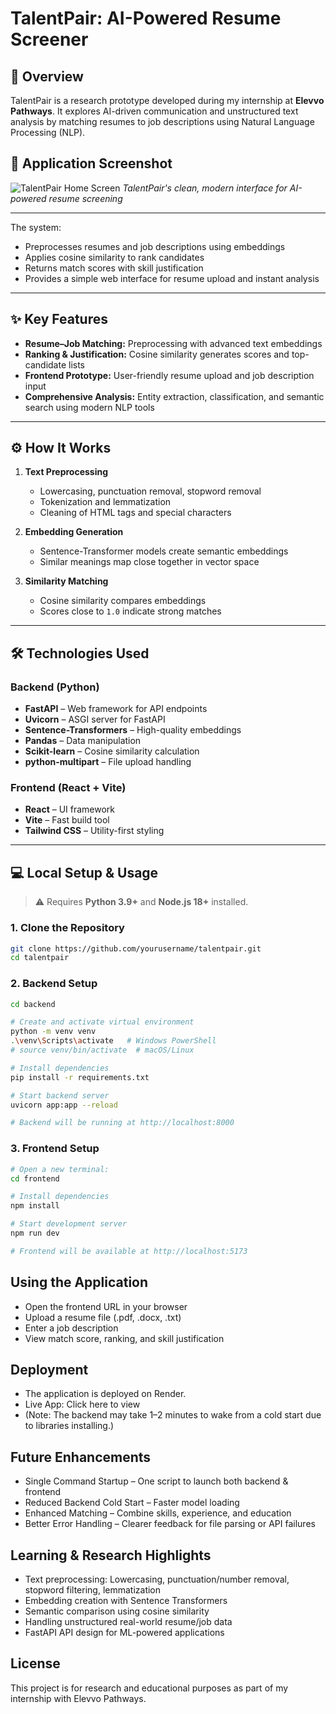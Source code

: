 # TalentPair: AI-Powered Resume Screener

## 📌 Overview
TalentPair is a research prototype developed during my internship at **Elevvo Pathways**. It explores AI-driven communication and unstructured text analysis by matching resumes to job descriptions using Natural Language Processing (NLP).

## 📸 Application Screenshot

![TalentPair Home Screen](./images/TalentPair-home.png)
*TalentPair's clean, modern interface for AI-powered resume screening*

---
The system:
- Preprocesses resumes and job descriptions using embeddings
- Applies cosine similarity to rank candidates
- Returns match scores with skill justification
- Provides a simple web interface for resume upload and instant analysis

---

## ✨ Key Features
- **Resume–Job Matching:** Preprocessing with advanced text embeddings
- **Ranking & Justification:** Cosine similarity generates scores and top-candidate lists
- **Frontend Prototype:** User-friendly resume upload and job description input
- **Comprehensive Analysis:** Entity extraction, classification, and semantic search using modern NLP tools

---

## ⚙️ How It Works
1. **Text Preprocessing**
   - Lowercasing, punctuation removal, stopword removal
   - Tokenization and lemmatization
   - Cleaning of HTML tags and special characters

2. **Embedding Generation**
   - Sentence-Transformer models create semantic embeddings
   - Similar meanings map close together in vector space

3. **Similarity Matching**
   - Cosine similarity compares embeddings
   - Scores close to `1.0` indicate strong matches

---

## 🛠 Technologies Used

### Backend (Python)
- **FastAPI** – Web framework for API endpoints
- **Uvicorn** – ASGI server for FastAPI
- **Sentence-Transformers** – High-quality embeddings
- **Pandas** – Data manipulation
- **Scikit-learn** – Cosine similarity calculation
- **python-multipart** – File upload handling

### Frontend (React + Vite)
- **React** – UI framework
- **Vite** – Fast build tool
- **Tailwind CSS** – Utility-first styling

---

## 💻 Local Setup & Usage

> ⚠️ Requires **Python 3.9+** and **Node.js 18+** installed.

### 1. Clone the Repository
```bash
git clone https://github.com/yourusername/talentpair.git
cd talentpair

```
### 2. Backend Setup
```bash
cd backend

# Create and activate virtual environment
python -m venv venv
.\venv\Scripts\activate   # Windows PowerShell
# source venv/bin/activate  # macOS/Linux

# Install dependencies
pip install -r requirements.txt

# Start backend server
uvicorn app:app --reload

# Backend will be running at http://localhost:8000

```

### 3. Frontend Setup
```bash
# Open a new terminal:
cd frontend

# Install dependencies
npm install

# Start development server
npm run dev

# Frontend will be available at http://localhost:5173

```

## Using the Application

 - Open the frontend URL in your browser
 - Upload a resume file (.pdf, .docx, .txt)
 - Enter a job description
 - View match score, ranking, and skill justification

## Deployment
 - The application is deployed on Render.
 - Live App: Click here to view
 - (Note: The backend may take 1–2 minutes to wake from a cold start due to libraries installing.)

## Future Enhancements
 - Single Command Startup – One script to launch both backend & frontend
 - Reduced Backend Cold Start – Faster model loading
 - Enhanced Matching – Combine skills, experience, and education
 - Better Error Handling – Clearer feedback for file parsing or API failures

## Learning & Research Highlights
 - Text preprocessing: Lowercasing, punctuation/number removal, stopword filtering, lemmatization
 - Embedding creation with Sentence Transformers
 - Semantic comparison using cosine similarity
 - Handling unstructured real-world resume/job data
 - FastAPI API design for ML-powered applications

## License
This project is for research and educational purposes as part of my internship with Elevvo Pathways.
